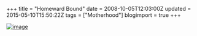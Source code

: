 +++
title = "Homeward Bound"
date = 2008-10-05T12:03:00Z
updated = 2015-05-10T15:50:22Z
tags = ["Motherhood"]
blogimport = true 
+++

[![image](https://latc.s3.amazonaws.com/wp-content/uploads/2008/09/image-thumb.png)](https://latc.s3.amazonaws.com/wp-content/uploads/2008/09/image.png)
